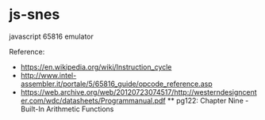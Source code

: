 js-snes
=======

javascript 65816 emulator

Reference: 

* https://en.wikipedia.org/wiki/Instruction_cycle
* http://www.intel-assembler.it/portale/5/65816_guide/opcode_reference.asp
* https://web.archive.org/web/20120723074517/http://westerndesigncenter.com/wdc/datasheets/Programmanual.pdf
** pg122: Chapter Nine - Built-In Arithmetic Functions

